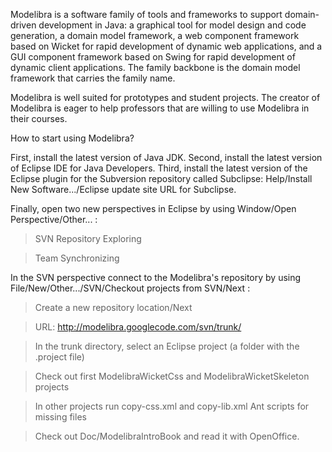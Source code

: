Modelibra is a software family of tools and frameworks to support domain-driven development in Java: a graphical tool for model design and code generation, a domain model framework, a web component framework based on Wicket for rapid development of dynamic web applications, and a GUI component framework based on Swing for rapid development of dynamic client applications. The family backbone is the domain model framework that carries the family name.

Modelibra is well suited for prototypes and student projects. The creator of Modelibra is eager to help professors that are willing to use Modelibra in their courses.

How to start using Modelibra?

First, install the latest version of Java JDK. Second, install the latest version of Eclipse IDE for Java Developers. Third, install the latest version of the Eclipse plugin for the Subversion repository called Subclipse: Help/Install New Software.../Eclipse update site URL for Subclipse.

Finally, open two new perspectives in Eclipse by using Window/Open Perspective/Other... :

> SVN Repository Exploring

> Team Synchronizing

In the SVN perspective connect to the Modelibra's repository by using File/New/Other.../SVN/Checkout projects from SVN/Next :

> Create a new repository location/Next

> URL: http://modelibra.googlecode.com/svn/trunk/

> In the trunk directory, select an Eclipse project (a folder with the .project file)

> Check out first ModelibraWicketCss and ModelibraWicketSkeleton projects

> In other projects run copy-css.xml and copy-lib.xml Ant scripts for missing files

> Check out Doc/ModelibraIntroBook and read it with OpenOffice.


